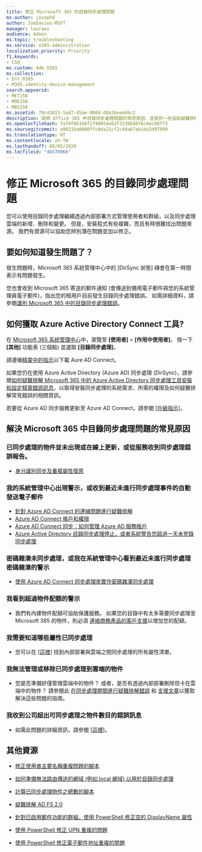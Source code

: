 ```yaml
---
title: 修正 Microsoft 365 的目錄同步處理問題
ms.author: josephd
author: JoeDavies-MSFT
manager: laurawi
audience: Admin
ms.topic: troubleshooting
ms.service: o365-administration
localization_priority: Priority
f1.keywords:
- CSH
ms.custom: Adm_O365
ms.collection:
- Ent_O365
- M365-identity-device-management
search.appverid:
- MET150
- MOE150
- MBS150
ms.assetid: 79c43023-5a47-45ae-8068-d8a26eee6bc2
description: 說明 Office 365 中目錄同步處理問題的常見原因，並提供一些協助疑難排解並解決問題的方法。
ms.openlocfilehash: faf0f061b8f2798054e63f3338b8076c0ec88f73
ms.sourcegitcommit: a9021ba0800ffc0da21cf2c4da67ab1da2d97099
ms.translationtype: HT
ms.contentlocale: zh-TW
ms.lasthandoff: 08/05/2020
ms.locfileid: "46570966"
---
```

# <a name="fixing-problems-with-directory-synchronization-for-microsoft-365"></a>修正 Microsoft 365 的目錄同步處理問題

您可以使用目錄同步處理繼續透過內部部署方式管理使用者和群組，以及同步處理雲端的新增、刪除和變更。 但是，安裝程式有些複雜，而且有時很難找出問題來源。 我們有資源可以協助您辨別潛在問題並加以修正。
  
## <a name="how-do-i-know-if-something-is-wrong"></a>要如何知道發生問題了？

發生問題時，Microsoft 365 系統管理中心中的 [DirSync 狀態] 磚會在第一時間表示有問題發生。
  
您也會收到 Microsoft 365 寄送的郵件通知 (會傳送到備用電子郵件與您的系統管理員電子郵件)，指出您的租用戶目前發生目錄同步處理錯誤。 如需詳細資料，請參閱[識別 Microsoft 365 中的目錄同步處理錯誤](identify-directory-synchronization-errors.md)。
  
## <a name="how-do-i-get-azure-active-directory-connect-tool"></a>如何獲取 Azure Active Directory Connect 工具?

在 [Microsoft 365 系統管理中心](https://admin.microsoft.com)中，瀏覽至 **[使用者]** \> **[作用中使用者]**。 按一下 **[其他]** 功能表 (三個點) 並選取 **[目錄同步處理]**。 
  
請遵循[精靈中的指示](set-up-directory-synchronization.md)以下載 Aure AD Connect。 
  
如果您仍在使用 Azure Active Directory (Azure AD) 同步處理 (DirSync)，請參閱[如何疑難排解 Microsoft 365 中的 Azure Active Directory 同步處理工具安裝和設定精靈錯誤訊息](https://go.microsoft.com/fwlink/p/?LinkId=396717)，以取得安裝同步處理的系統需求、所需的權限及如何疑難排解常見錯誤的相關資訊。 
  
若要從 Azure AD 同步服務更新至 Azure AD Connect，請參閱 [[升級指示]](https://go.microsoft.com/fwlink/p/?LinkId=733240)。
  
## <a name="resolving-common-causes-of-problems-with-directory-synchronization-in-microsoft-365"></a>解決 Microsoft 365 中目錄同步處理問題的常見原因

### <a name="synchronized-objects-arent-appearing-or-updating-online-or-im-getting-synchronization-error-reports-from-the-service"></a>已同步處理的物件並未出現或在線上更新，或從服務收到同步處理錯誤報告。

- [身分識別同步及重複屬性復原](https://docs.microsoft.com/azure/active-directory/hybrid/how-to-connect-syncservice-duplicate-attribute-resiliency)

### <a name="i-have-an-alert-in-the-admin-center-or-am-receiving-automated-emails-that-there-hasnt-been-a-recent-synchronization-event"></a>我的系統管理中心出現警示，或收到最近未進行同步處理事件的自動發送電子郵件
- [針對 Azure AD Connect 的連線問題進行疑難排解](https://docs.microsoft.com/azure/active-directory/hybrid/tshoot-connect-connectivity)
- [Azure AD Connect 帳戶和權限](https://go.microsoft.com/fwlink/p/?LinkId=820598)
- [Azure AD Connect 同步：如何管理 Azure AD 服務帳戶](https://docs.microsoft.com/azure/active-directory/hybrid/how-to-connect-azureadaccount)
- [Azure Active Directory 目錄同步處理停止，或者系統警告您超過一天未登錄同步處理](https://support.microsoft.com/help/2882421/directory-synchronization-to-azure-active-directory-stops-or-you-re-warned-that-sync-hasn-t-registered-in-more-than-a-day)

### <a name="password-hashes-arent-synchronizing-or-im-seeing-an-alert-in-the-admin-center-that-there-hasnt-been-a-recent-password-hash-synchronization"></a>密碼雜湊未同步處理，或我在系統管理中心看到最近未進行同步處理密碼雜湊的警示
- [使用 Azure AD Connect 同步處理來實作密碼雜湊同步處理](https://docs.microsoft.com/azure/active-directory/hybrid/how-to-connect-password-hash-synchronization)

### <a name="im-seeing-an-alert-that-object-quota-exceeded"></a>我看到超過物件配額的警示
- 我們有內建物件配額可協助保護服務。 如果您的目錄中有太多需要同步處理至 Microsoft 365 的物件，則必須 [連絡商務產品的客戶支援](https://support.office.com/article/32a17ca7-6fa0-4870-8a8d-e25ba4ccfd4b)以增加您的配額。

### <a name="i-need-to-know-which-attributes-are-synchronized"></a>我需要知道哪些屬性已同步處理
- 您可以在 [[這裡]](https://go.microsoft.com/fwlink/p/?LinkId=396719) 找到內部部署與雲端之間同步處理的所有屬性清單。

### <a name="i-cant-manage-or-remove-objects-that-were-synchronized-to-the-cloud"></a>我無法管理或移除已同步處理到雲端的物件
- 您是否準備好僅管理雲端中的物件？ 或者，是否有透過內部部署刪除但卡在雲端中的物件？ 請參閱此 [在同步處理期間進行疑難排解錯誤](https://go.microsoft.com/fwlink/p/?linkid=842044) 和 [支援文章](https://go.microsoft.com/fwlink/p/?LinkId=396720)以獲取解決這些問題的指南。

### <a name="i-got-an-error-message-that-my-company-has-exceeded-the-number-of-objects-that-can-be-synchronized"></a>我收到公司超出可同步處理之物件數目的錯誤訊息
- 如需此問題的詳細資訊，請參閱 [[這裡]](https://go.microsoft.com/fwlink/p/?LinkId=396721)。
   
## <a name="other-resources"></a>其他資源

- [修正使用者主要名稱重複問題的腳本](https://go.microsoft.com/fwlink/p/?LinkId=396725)
    
- [如何準備無法路由傳送的網域 (例如.local 網域) 以用於目錄同步處理](prepare-a-non-routable-domain-for-directory-synchronization.md)
    
- [計算已同步處理物件之總數的腳本](https://go.microsoft.com/fwlink/p/?LinkId=396726)
    
- [疑難排解 AD FS 2.0](https://go.microsoft.com/fwlink/p/?LinkId=396727)
    
- [針對已啟用郵件功能的群組，使用 PowerShell 修正空的 DisplayName 屬性](https://go.microsoft.com/fwlink/p/?LinkId=396728)
    
- [使用 PowerShell 修正 UPN 重複的問題](https://go.microsoft.com/fwlink/p/?LinkId=396730)
    
- [使用 PowerShell 修正電子郵件地址重複的問題](https://go.microsoft.com/fwlink/p/?LinkId=396731)
    
